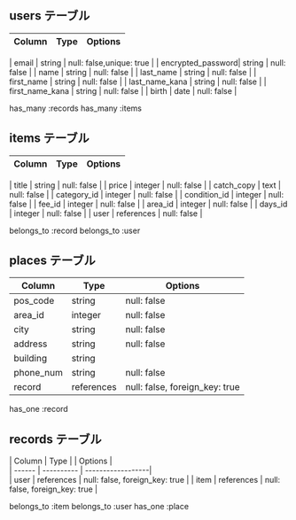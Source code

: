 ## users テーブル

| Column            | Type   | Options     |
| --------          | ------ | ----------- |

| email             | string | null: false,unique: true |
| encrypted_password| string | null: false |
| name              | string | null: false |
| last_name         | string | null: false |
| first_name        | string | null: false |
| last_name_kana    | string | null: false |
| first_name_kana   | string | null: false |
| birth             | date   | null: false |

has_many :records
has_many :items



## items  テーブル

| Column       | Type        | Options     |
| ------       | ------      | ----------- |

| title        | string      | null: false |
| price        | integer     | null: false |
| catch_copy   | text        | null: false |
| category_id  | integer     | null: false |
| condition_id | integer     | null: false |
| fee_id       | integer     | null: false |
| area_id      | integer     | null: false |
| days_id      | integer     | null: false |
| user         | references  | null: false |

belongs_to :record
belongs_to :user


## places  テーブル

| Column       | Type      | Options          |
| ------       | ------    | -----------      |
| pos_code     | string    | null: false      |
| area_id      | integer   | null: false      |
| city         | string    | null: false      |
| address      | string    | null: false      |
| building     | string    |                  |
| phone_num    | string    | null: false      |
| record       | references| null: false, foreign_key: true|

has_one :record


## records  テーブル
| Column        | Type       |
| Options         |  
| ------        | ---------- |      ------------------|                 
| user          | references | null: false, foreign_key: true |
| item          | references | null: false, foreign_key: true |

belongs_to :item
belongs_to :user
has_one    :place